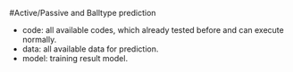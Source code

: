 #Active/Passive and Balltype prediction

- code: all available codes, which already tested before and can execute normally.
- data: all available data for prediction.
- model: training result model.